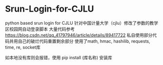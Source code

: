 # Srun-Login-for-CJLU
python based srun login for CJLU
针对中国计量大学（cjlu）修改了参数的教学区校园网自动登录脚本
大量代码参考
https://blog.csdn.net/qq_41797946/article/details/89417722
私自使用部分代码并用自己的破烂代码重置剩余部分
使用了math, hmac, hashilib, requests, time, re, socket库

如本地没有库则会报错，使用
pip install (库名称) 
安装库
